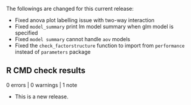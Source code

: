 The followings are changed for this current release: 
* Fixed anova plot labelling issue with two-way interaction  
* Fixed `model_summary` print lm model summary when glm model is specified  
* Fixed `model summary` cannot handle `aov` models  
* Fixed the `check_factorstructure` function to import from `performance` instead of `parameters` package  

## R CMD check results

0 errors | 0 warnings | 1 note

* This is a new release.
